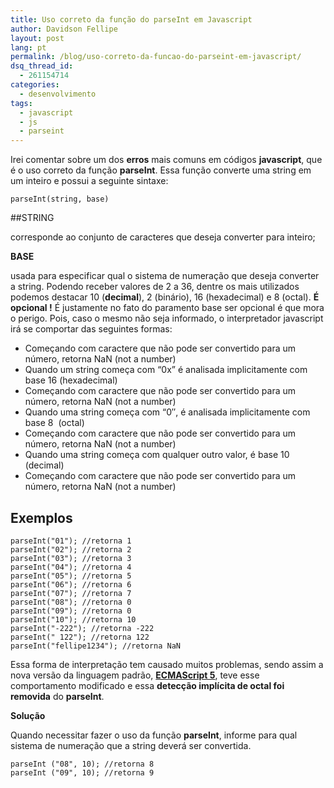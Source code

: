 ```yaml
---
title: Uso correto da função do parseInt em Javascript
author: Davidson Fellipe
layout: post
lang: pt
permalink: /blog/uso-correto-da-funcao-do-parseint-em-javascript/
dsq_thread_id:
  - 261154714
categories:
  - desenvolvimento
tags:
  - javascript
  - js
  - parseint
---
```


Irei comentar sobre um dos **erros** mais comuns em códigos **javascript**, que é o uso correto da função **parseInt**. Essa função converte uma string em um inteiro e possui a seguinte sintaxe:

    parseInt(string, base)

##STRING

corresponde ao conjunto de caracteres que deseja converter para inteiro;

**BASE**

usada para especificar qual o sistema de numeração que deseja converter a string. Podendo receber valores de 2 a 36, dentre os mais utilizados podemos destacar 10 (**decimal**), 2 (binário), 16 (hexadecimal) e 8 (octal). **É opcional !** É justamente no fato do paramento base ser opcional é que mora o perigo. Pois, caso o mesmo não seja informado, o interpretador javascript irá se comportar das seguintes formas:

- Começando com caractere que não pode ser convertido para um número, retorna NaN (not a number)
- Quando um string começa com “0x” é analisada implicitamente com base 16 (hexadecimal)
- Começando com caractere que não pode ser convertido para um número, retorna NaN (not a number)
- Quando uma string começa com “0″, é analisada implicitamente com base 8  (octal)
- Começando com caractere que não pode ser convertido para um número, retorna NaN (not a number)
- Quando uma string começa com qualquer outro valor, é base 10 (decimal)
- Começando com caractere que não pode ser convertido para um número, retorna NaN (not a number)

## Exemplos

    parseInt("01"); //retorna 1
    parseInt("02"); //retorna 2
    parseInt("03"); //retorna 3
    parseInt("04"); //retorna 4
    parseInt("05"); //retorna 5
    parseInt("06"); //retorna 6
    parseInt("07"); //retorna 7
    parseInt("08"); //retorna 0
    parseInt("09"); //retorna 0
    parseInt("10"); //retorna 10
    parseInt("-222"); //retorna -222
    parseInt(" 122"); //retorna 122
    parseInt("fellipe1234"); //retorna NaN

Essa forma de interpretação tem causado muitos problemas, sendo assim a nova versão da linguagem padrão, **[ECMAScript 5][1]**, teve esse comportamento modificado e essa **detecção implícita de octal foi removida** do **parseInt**.

 [1]: http://ecma262-5.com/ELS5_HTML.htm#Section_15.1.2.2

**Solução**

Quando necessitar fazer o uso da função **parseInt**, informe para qual sistema de numeração que a string deverá ser convertida.

    parseInt ("08", 10); //retorna 8
    parseInt ("09", 10); //retorna 9
